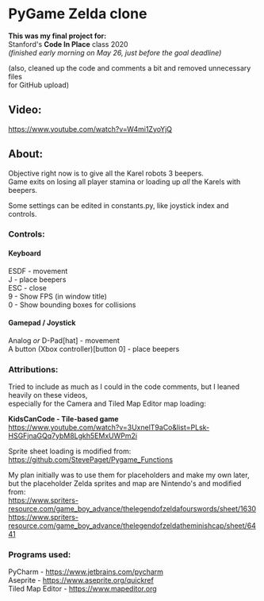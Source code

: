# PyGame Zelda clone
**This was my final project for:**  
Stanford's **Code In Place** class 2020  
_(finished early morning on May 26, just before the goal deadline)_
    
(also, cleaned up the code and comments a bit and removed unnecessary files  
for GitHub upload)  

## Video:
https://www.youtube.com/watch?v=W4mi1ZyoYjQ

## About:
Objective right now is to give all the Karel robots 3 beepers.  
Game exits on losing all player stamina or loading up _all_ the Karels with beepers.  

Some settings can be edited in constants.py, like joystick index and controls.

### Controls:
#### Keyboard
ESDF - movement  
J - place beepers  
ESC - close  
9 - Show FPS (in window title)  
0 - Show bounding boxes for collisions

#### Gamepad / Joystick
Analog _or_ D-Pad[hat] - movement  
A button (Xbox controller)[button 0] - place beepers

### Attributions:
Tried to include as much as I could in the code comments, but I leaned heavily on these videos,  
especially for the Camera and Tiled Map Editor map loading:  

**KidsCanCode - Tile-based game**  
https://www.youtube.com/watch?v=3UxnelT9aCo&list=PLsk-HSGFjnaGQq7ybM8Lgkh5EMxUWPm2i

Sprite sheet loading is modified from:  
https://github.com/StevePaget/Pygame_Functions

My plan initially was to use them for placeholders and make my own later,  
but the placeholder Zelda sprites and map are Nintendo's and modified from:  
https://www.spriters-resource.com/game_boy_advance/thelegendofzeldafourswords/sheet/1630  
https://www.spriters-resource.com/game_boy_advance/thelegendofzeldatheminishcap/sheet/6441

### Programs used:
PyCharm - https://www.jetbrains.com/pycharm  
Aseprite - https://www.aseprite.org/quickref  
Tiled Map Editor - https://www.mapeditor.org  
